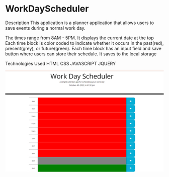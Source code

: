 # WorkDayScheduler

Description
This application is a planner application that allows users to save events during a normal work day.

The times range from 8AM - 5PM.
It displays the current date at the top
Each time block is color coded to indicate whether it occurs in the past(red), present(grey), or future(green).
Each time block has an input field and save button where users can store their schedule.
It saves to the local storage


Technologies Used
HTML
CSS
JAVASCRIPT
JQUERY


![Picture](/readmepicture/wrokday.png "Read Me")